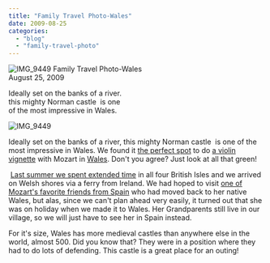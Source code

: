 ```yaml
---
title: "Family Travel Photo-Wales"
date: 2009-08-25
categories: 
  - "blog"
  - "family-travel-photo"
---
```


 ![IMG_9449](https://pub-ac94b3f306b24c0dba4238943c97f2e1.r2.dev/6a00e5502a950788330115723cff47970b.jpg) Family Travel Photo-Wales  
August 25, 2009

Ideally set on the banks of a river.  
this mighty Norman castle  is one  
of the most impressive in Wales.

<!--more-->

![IMG_9449](https://pub-ac94b3f306b24c0dba4238943c97f2e1.r2.dev/6a00e5502a950788330115714884a8970c.jpg)

Ideally set on the banks of a river, this mighty Norman castle  is one of the most impressive in Wales. We found it [the perfect spot](http://www.castlewales.com/pembroke.html) to do [a violin vignette](http://www.youtube.com/watch?v=wn9rDTZj-m4) with Mozart in [Wales](http://en.wikipedia.org/wiki/Pembroke_Castle). Don't you agree? Just look at all that green!

 [Last summer we spent extended time](http://soultravelers3new.local/2009/02/swimming-with-swans-stratforduponavon-england-uk.html) in all four British Isles and we arrived on Welsh shores via a ferry from Ireland. We had hoped to visit [one of Mozart's favorite friends from Spain](http://www.youtube.com/watch?v=iStDimptpOU&feature=channel_page) who had moved back to her native Wales, but alas, since we can't plan ahead very easily, it turned out that she was on holiday when we made it to Wales. Her Grandparents still live in our village, so we will just have to see her in Spain instead.

For it's size, Wales has more medieval castles than anywhere else in the world, almost 500. Did you know that? They were in a position where they had to do lots of defending. This castle is a great place for an outing!
